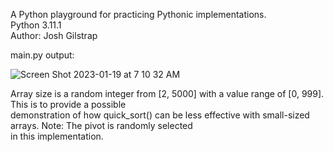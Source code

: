 A Python playground for practicing Pythonic implementations.  
Python 3.11.1  
Author: Josh Gilstrap  

main.py output:

![Screen Shot 2023-01-19 at 7 10 32 AM](https://user-images.githubusercontent.com/5957735/213479801-2604ea0b-ba3a-4599-8bd8-77ad68567120.png)  

Array size is a random integer from [2, 5000] with a value range of [0, 999]. This is to provide a possible  
demonstration of how quick_sort() can be less effective with small-sized arrays. Note: The pivot is randomly selected  
in this implementation.  
